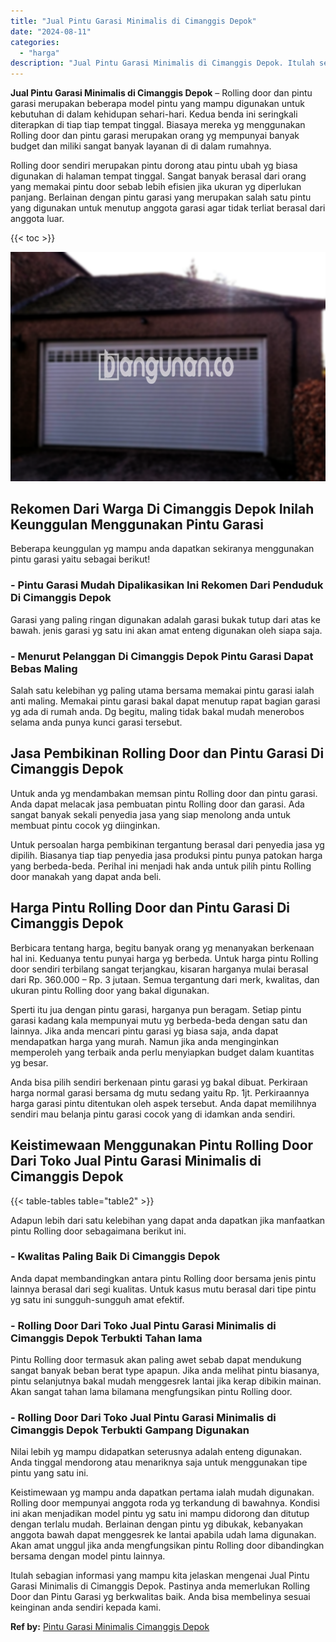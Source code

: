 ```yaml
---
title: "Jual Pintu Garasi Minimalis di Cimanggis Depok"
date: "2024-08-11"
categories: 
  - "harga"
description: "Jual Pintu Garasi Minimalis di Cimanggis Depok. Itulah sebagian informasi yang mampu kita jelaskan mengenai Jual Pintu Garasi Minimalis di Cimanggis Depok. P..."
---
```


**Jual Pintu Garasi Minimalis di Cimanggis Depok** – Rolling door dan pintu garasi merupakan beberapa model pintu yang mampu digunakan untuk kebutuhan di dalam kehidupan sehari-hari. Kedua benda ini seringkali diterapkan di tiap tiap tempat tinggal. Biasaya mereka yg menggunakan Rolling door dan pintu garasi merupakan orang yg mempunyai banyak budget dan miliki sangat banyak layanan di di dalam rumahnya.

Rolling door sendiri merupakan pintu dorong atau pintu ubah yg biasa digunakan di halaman tempat tinggal. Sangat banyak berasal dari orang yang memakai pintu door sebab lebih efisien jika ukuran yg diperlukan panjang. Berlainan dengan pintu garasi yang merupakan salah satu pintu yang digunakan untuk menutup anggota garasi agar tidak terliat berasal dari anggota luar.

{{< toc >}}

![Jual Pintu Garasi Minimalis di Cimanggis Depok](/images/pintu-garasi-27.png)

## Rekomen Dari Warga Di Cimanggis Depok Inilah Keunggulan Menggunakan Pintu Garasi

Beberapa keunggulan yg mampu anda dapatkan sekiranya menggunakan pintu garasi yaitu sebagai berikut!

### \- Pintu Garasi Mudah Dipalikasikan Ini Rekomen Dari Penduduk Di Cimanggis Depok

Garasi yang paling ringan digunakan adalah garasi bukak tutup dari atas ke bawah. jenis garasi yg satu ini akan amat enteng digunakan oleh siapa saja.

### \- Menurut Pelanggan Di Cimanggis Depok Pintu Garasi Dapat Bebas Maling

Salah satu kelebihan yg paling utama bersama memakai pintu garasi ialah anti maling. Memakai pintu garasi bakal dapat menutup rapat bagian garasi yg ada di rumah anda. Dg begitu, maling tidak bakal mudah menerobos selama anda punya kunci garasi tersebut.

## Jasa Pembikinan Rolling Door dan Pintu Garasi Di Cimanggis Depok

Untuk anda yg mendambakan memsan pintu Rolling door dan pintu garasi. Anda dapat melacak jasa pembuatan pintu Rolling door dan garasi. Ada sangat banyak sekali penyedia jasa yang siap menolong anda untuk membuat pintu cocok yg diinginkan.

Untuk persoalan harga pembikinan tergantung berasal dari penyedia jasa yg dipilih. Biasanya tiap tiap penyedia jasa produksi pintu punya patokan harga yang berbeda-beda. Perihal ini menjadi hak anda untuk pilih pintu Rolling door manakah yang dapat anda beli.

## Harga Pintu Rolling Door dan Pintu Garasi Di Cimanggis Depok

Berbicara tentang harga, begitu banyak orang yg menanyakan berkenaan hal ini. Keduanya tentu punyai harga yg berbeda. Untuk harga pintu Rolling door sendiri terbilang sangat terjangkau, kisaran harganya mulai berasal dari Rp. 360.000 – Rp. 3 jutaan. Semua tergantung dari merk, kwalitas, dan ukuran pintu Rolling door yang bakal digunakan.

Sperti itu jua dengan pintu garasi, harganya pun beragam. Setiap pintu garasi kadang kala mempunyai mutu yg berbeda-beda dengan satu dan lainnya. Jika anda mencari pintu garasi yg biasa saja, anda dapat mendapatkan harga yang murah. Namun jika anda menginginkan memperoleh yang terbaik anda perlu menyiapkan budget dalam kuantitas yg besar.

Anda bisa pilih sendiri berkenaan pintu garasi yg bakal dibuat. Perkiraan harga normal garasi bersama dg mutu sedang yaitu Rp. 1jt. Perkiraannya harga garasi pintu ditentukan oleh aspek tersebut. Anda dapat memilihnya sendiri mau belanja pintu garasi cocok yang di idamkan anda sendiri.

## Keistimewaan Menggunakan Pintu Rolling Door Dari Toko Jual Pintu Garasi Minimalis di Cimanggis Depok

{{< table-tables table="table2" >}}

Adapun lebih dari satu kelebihan yang dapat anda dapatkan jika manfaatkan pintu Rolling door sebagaimana berikut ini.

### \- Kwalitas Paling Baik Di Cimanggis Depok

Anda dapat membandingkan antara pintu Rolling door bersama jenis pintu lainnya berasal dari segi kualitas. Untuk kasus mutu berasal dari tipe pintu yg satu ini sungguh-sungguh amat efektif.

### \- Rolling Door Dari Toko Jual Pintu Garasi Minimalis di Cimanggis Depok Terbukti Tahan lama

Pintu Rolling door termasuk akan paling awet sebab dapat mendukung sangat banyak beban berat type apapun. Jika anda melihat pintu biasanya, pintu selanjutnya bakal mudah menggesrek lantai jika kerap dibikin mainan. Akan sangat tahan lama bilamana mengfungsikan pintu Rolling door.

### \- Rolling Door Dari Toko Jual Pintu Garasi Minimalis di Cimanggis Depok Terbukti Gampang Digunakan

Nilai lebih yg mampu didapatkan seterusnya adalah enteng digunakan. Anda tinggal mendorong atau menariknya saja untuk menggunakan tipe pintu yang satu ini.

Keistimewaan yg mampu anda dapatkan pertama ialah mudah digunakan. Rolling door mempunyai anggota roda yg terkandung di bawahnya. Kondisi ini akan menjadikan model pintu yg satu ini mampu didorong dan ditutup dengan terlalu mudah. Berlainan dengan pintu yg dibukak, kebanyakan anggota bawah dapat menggesrek ke lantai apabila udah lama digunakan. Akan amat unggul jika anda mengfungsikan pintu Rolling door dibandingkan bersama dengan model pintu lainnya.

Itulah sebagian informasi yang mampu kita jelaskan mengenai Jual Pintu Garasi Minimalis di Cimanggis Depok. Pastinya anda memerlukan Rolling Door dan Pintu Garasi yg berkwalitas baik. Anda bisa membelinya sesuai keinginan anda sendiri kepada kami.

**Ref by:** [Pintu Garasi Minimalis Cimanggis Depok](https://id.wikipedia.org/wiki/Pintu)
